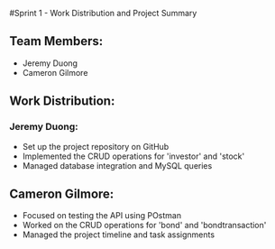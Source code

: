 #Sprint 1 - Work Distribution and Project Summary

## Team Members:
- Jeremy Duong
- Cameron Gilmore

## Work Distribution:

### Jeremy Duong:
- Set up the project repository on GitHub
- Implemented the CRUD operations for 'investor' and 'stock'
- Managed database integration and MySQL queries

## Cameron Gilmore:
- Focused on testing the API using POstman
- Worked on the CRUD operations for 'bond' and 'bondtransaction'
- Managed the project timeline and task assignments
